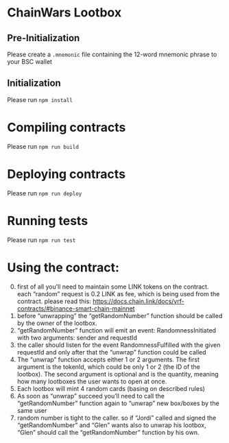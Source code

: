 # ChainWars Lootbox
## Pre-Initialization

Please create a `.mnemonic` file containing the 12-word mnemonic phrase to your BSC wallet

## Initialization

Please run `npm install`

# Compiling contracts

Please run `npm run build`

# Deploying contracts

Please run `npm run deploy`

# Running tests

Please run `npm run test`

# Using the contract:

0. first of all you’ll need to maintain some LINK tokens on the contract. each “random” request is 0.2 LINK as fee, which is being used from the contract. please read this: https://docs.chain.link/docs/vrf-contracts/#binance-smart-chain-mainnet
1. before “unwrapping” the “getRandomNumber” function should be called by the owner of the lootbox.
2. “getRandomNumber” function will emit an event: RandomnessInitiated with two arguments: sender and requestId
3. the caller should listen for the event RandomnessFulfilled with the given requestId and only after that the “unwrap” function could be called
4. The “unwrap” function accepts either 1 or 2 arguments. The first argument is the tokenId, which could be only 1 or 2 (the ID of the lootbox). The second argument is optional and is the quantity, meaning how many lootboxes the user wants to open at once.
5. Each lootbox will mint 4 random cards (basing on described rules)
6. As soon as “unwrap” succeed you’ll need to call the “getRandomNumber” function again to “unwrap” new box/boxes by the same user
7. random number is tight to the caller. so if “Jordi” called and signed the “getRandomNumber” and “Glen” wants also to unwrap his lootbox, “Glen” should call the “getRandomNumber” function by his own.

